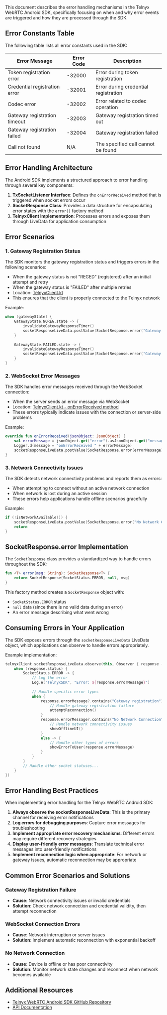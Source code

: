 This document describes the error handling mechanisms in the Telnyx WebRTC Android SDK, specifically focusing on when and why error events are triggered and how they are processed through the SDK.

## Error Constants Table

The following table lists all error constants used in the SDK:

| Error Message | Error Code | Description |
|---------------|------------|-------------|
| Token registration error | -32000 | Error during token registration |
| Credential registration error | -32001 | Error during credential registration |
| Codec error | -32002 | Error related to codec operation |
| Gateway registration timeout | -32003 | Gateway registration timed out |
| Gateway registration failed | -32004 | Gateway registration failed |
| Call not found | N/A | The specified call cannot be found |

## Error Handling Architecture

The Android SDK implements a structured approach to error handling through several key components:

1. **TxSocketListener Interface**: Defines the `onErrorReceived` method that is triggered when socket errors occur
2. **SocketResponse Class**: Provides a data structure for encapsulating error states with the `error()` factory method
3. **TelnyxClient Implementation**: Processes errors and exposes them through LiveData for application consumption

## Error Scenarios

### 1. Gateway Registration Status

The SDK monitors the gateway registration status and triggers errors in the following scenarios:

* When the gateway status is not "REGED" (registered) after an initial attempt and retry
* When the gateway status is "FAILED" after multiple retries
* Location: [TelnyxClient.kt](https://github.com/team-telnyx/telnyx-webrtc-android/blob/main/telnyx_rtc/src/main/java/com/telnyx/webrtc/sdk/TelnyxClient.kt)
* This ensures that the client is properly connected to the Telnyx network

Example:
```kotlin
when (gatewayState) {
    GatewayState.NOREG.state -> {
        invalidateGatewayResponseTimer()
        socketResponseLiveData.postValue(SocketResponse.error("Gateway registration has timed out"))
    }
    
    GatewayState.FAILED.state -> {
        invalidateGatewayResponseTimer()
        socketResponseLiveData.postValue(SocketResponse.error("Gateway registration has failed"))
    }
}
```

### 2. WebSocket Error Messages

The SDK handles error messages received through the WebSocket connection:

* When the server sends an error message via WebSocket
* Location: [TelnyxClient.kt - onErrorReceived method](https://github.com/team-telnyx/telnyx-webrtc-android/blob/main/telnyx_rtc/src/main/java/com/telnyx/webrtc/sdk/TelnyxClient.kt)
* These errors typically indicate issues with the connection or server-side problems

Example:
```kotlin
override fun onErrorReceived(jsonObject: JsonObject) {
    val errorMessage = jsonObject.get("error").asJsonObject.get("message").asString
    Logger.d(message = "onErrorReceived " + errorMessage)
    socketResponseLiveData.postValue(SocketResponse.error(errorMessage))
}
```

### 3. Network Connectivity Issues

The SDK detects network connectivity problems and reports them as errors:

* When attempting to connect without an active network connection
* When network is lost during an active session
* These errors help applications handle offline scenarios gracefully

Example:
```kotlin
if (!isNetworkAvailable()) {
    socketResponseLiveData.postValue(SocketResponse.error("No Network Connection"))
    return
}
```

## SocketResponse.error Implementation

The `SocketResponse` class provides a standardized way to handle errors throughout the SDK:

```kotlin
fun <T> error(msg: String): SocketResponse<T> {
    return SocketResponse(SocketStatus.ERROR, null, msg)
}
```

This factory method creates a `SocketResponse` object with:
- `SocketStatus.ERROR` status
- `null` data (since there is no valid data during an error)
- An error message describing what went wrong

## Consuming Errors in Your Application

The SDK exposes errors through the `socketResponseLiveData` LiveData object, which applications can observe to handle errors appropriately.

Example implementation:

```kotlin
telnyxClient.socketResponseLiveData.observe(this, Observer { response ->
    when (response.status) {
        SocketStatus.ERROR -> {
            // Log the error
            Log.e("TelnyxSDK", "Error: ${response.errorMessage}")
            
            // Handle specific error types
            when {
                response.errorMessage?.contains("Gateway registration") == true -> {
                    // Handle gateway registration failure
                    attemptReconnection()
                }
                response.errorMessage?.contains("No Network Connection") == true -> {
                    // Handle network connectivity issues
                    showOfflineUI()
                }
                else -> {
                    // Handle other types of errors
                    showErrorToUser(response.errorMessage)
                }
            }
        }
        // Handle other socket statuses...
    }
})
```

## Error Handling Best Practices

When implementing error handling for the Telnyx WebRTC Android SDK:

1. **Always observe the socketResponseLiveData**: This is the primary channel for receiving error notifications
2. **Log errors for debugging purposes**: Capture error messages for troubleshooting
3. **Implement appropriate error recovery mechanisms**: Different errors may require different recovery strategies
4. **Display user-friendly error messages**: Translate technical error messages into user-friendly notifications
5. **Implement reconnection logic when appropriate**: For network or gateway issues, automatic reconnection may be appropriate

## Common Error Scenarios and Solutions

### Gateway Registration Failure
- **Cause**: Network connectivity issues or invalid credentials
- **Solution**: Check network connection and credential validity, then attempt reconnection

### WebSocket Connection Errors
- **Cause**: Network interruption or server issues
- **Solution**: Implement automatic reconnection with exponential backoff

### No Network Connection
- **Cause**: Device is offline or has poor connectivity
- **Solution**: Monitor network state changes and reconnect when network becomes available

## Additional Resources

- [Telnyx WebRTC Android SDK GitHub Repository](https://github.com/team-telnyx/telnyx-webrtc-android)
- [API Documentation](https://developers.telnyx.com/docs/v2/webrtc)
